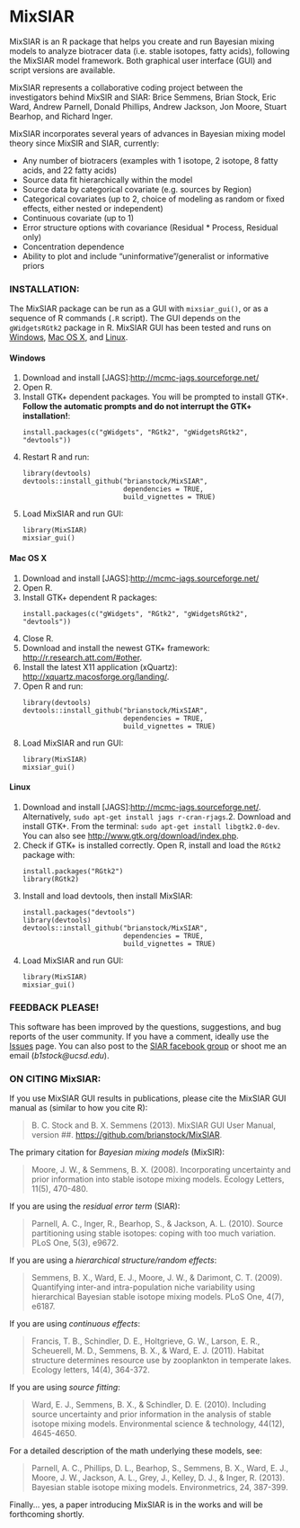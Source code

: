 MixSIAR
=============

MixSIAR is an R package that helps you create and run Bayesian mixing models to analyze biotracer data (i.e. stable isotopes, fatty acids), following the MixSIAR model framework. Both graphical user interface (GUI) and script versions are available. 

MixSIAR represents a collaborative coding project between the investigators behind MixSIR and SIAR: Brice Semmens, Brian Stock, Eric Ward, Andrew Parnell, Donald Phillips, Andrew Jackson, Jon Moore, Stuart Bearhop, and Richard Inger.

MixSIAR incorporates several years of advances in Bayesian mixing model theory since MixSIR and SIAR, currently:

- Any number of biotracers (examples with 1 isotope, 2 isotope, 8 fatty acids, and 22 fatty acids)
- Source data fit hierarchically within the model
- Source data by categorical covariate (e.g. sources by Region)
- Categorical covariates (up to 2, choice of modeling as random or fixed effects, either nested or independent)
- Continuous covariate (up to 1)
- Error structure options with covariance (Residual * Process, Residual only)
- Concentration dependence
- Ability to plot and include “uninformative”/generalist or informative priors

### INSTALLATION:

The MixSIAR package can be run as a GUI with `mixsiar_gui()`, or as a sequence of R commands (`.R` script). The GUI depends on the `gWidgetsRGtk2` package in R. MixSIAR GUI has been tested and runs on [Windows](#windows), [Mac OS X](#mac-os-x), and [Linux](#linux).

#### Windows

1. Download and install [JAGS]:http://mcmc-jags.sourceforge.net/
2. Open R. 
3. Install GTK+ dependent packages. You will be prompted to install GTK+. **Follow the automatic prompts and do not interrupt the GTK+ installation!**:
    ```
    install.packages(c("gWidgets", "RGtk2", "gWidgetsRGtk2", "devtools"))
    ```
4. Restart R and run:
    ```
    library(devtools)
    devtools::install_github("brianstock/MixSIAR",
                             dependencies = TRUE, 
                             build_vignettes = TRUE)
    ```
5. Load MixSIAR and run GUI:
    ```
    library(MixSIAR)
    mixsiar_gui()
    ```

#### Mac OS X

1. Download and install [JAGS]:http://mcmc-jags.sourceforge.net/
2. Open R. 
3. Install GTK+ dependent R packages:
    ```
    install.packages(c("gWidgets", "RGtk2", "gWidgetsRGtk2", "devtools"))
    ```
4. Close R.
5. Download and install the newest GTK+ framework: http://r.research.att.com/#other.
6. Install the latest X11 application (xQuartz): http://xquartz.macosforge.org/landing/.
7. Open R and run:
    ```
    library(devtools)
    devtools::install_github("brianstock/MixSIAR",
                             dependencies = TRUE, 
                             build_vignettes = TRUE)
    ```
8. Load MixSIAR and run GUI:
    ```
    library(MixSIAR)
    mixsiar_gui()
    ```
#### Linux

1. Download and install [JAGS]:http://mcmc-jags.sourceforge.net/. Alternatively, `sudo apt-get install jags r-cran-rjags`.2. Download and install GTK+. From the terminal: `sudo apt-get install libgtk2.0-dev`. You can also see http://www.gtk.org/download/index.php.
3. Check if GTK+ is installed correctly. Open R, install and load the `RGtk2` package with:
    ```
    install.packages("RGtk2")
    library(RGtk2)
    ```
4. Install and load devtools, then install MixSIAR:
    ```
    install.packages("devtools")
    library(devtools)
    devtools::install_github("brianstock/MixSIAR",
                             dependencies = TRUE, 
                             build_vignettes = TRUE)
    ```
5. Load MixSIAR and run GUI:
    ```
    library(MixSIAR)
    mixsiar_gui()
    ```

### FEEDBACK PLEASE!

This software has been improved by the questions, suggestions, and bug reports of the user community. If you have a comment, ideally use the [Issues] page. You can also post to the [SIAR facebook group] or shoot me an email (_b1stock@ucsd.edu_).

### ON CITING MixSIAR:

If you use MixSIAR GUI results in publications, please cite the MixSIAR GUI manual as (similar to how you cite R):

>B. C. Stock and B. X. Semmens (2013). MixSIAR GUI User Manual, version ##. https://github.com/brianstock/MixSIAR.

The primary citation for _Bayesian mixing models_ (MixSIR):

>Moore, J. W., & Semmens, B. X. (2008). Incorporating uncertainty and prior information into stable isotope mixing models. Ecology Letters, 11(5), 470-480.

If you are using the _residual error term_ (SIAR):

>Parnell, A. C., Inger, R., Bearhop, S., & Jackson, A. L. (2010). Source partitioning using stable isotopes: coping with too much variation. PLoS One, 5(3), e9672.

If you are using a _hierarchical structure/random effects_:

>Semmens, B. X., Ward, E. J., Moore, J. W., & Darimont, C. T. (2009). Quantifying inter-and intra-population niche variability using hierarchical Bayesian stable isotope mixing models. PLoS One, 4(7), e6187.

If you are using _continuous effects_:

>Francis, T. B., Schindler, D. E., Holtgrieve, G. W., Larson, E. R., Scheuerell, M. D., Semmens, B. X., & Ward, E. J. (2011). Habitat structure determines resource use by zooplankton in temperate lakes. Ecology letters, 14(4), 364-372.

If you are using _source fitting_:

>Ward, E. J., Semmens, B. X., & Schindler, D. E. (2010). Including source uncertainty and prior information in the analysis of stable isotope mixing models. Environmental science & technology, 44(12), 4645-4650.

For a detailed description of the math underlying these models, see:

>Parnell, A. C., Phillips, D. L., Bearhop, S., Semmens, B. X., Ward, E. J., Moore, J. W., Jackson, A. L., Grey, J., Kelley, D. J., & Inger, R. (2013). Bayesian stable isotope mixing models. Environmetrics, 24, 387-399.

Finally... yes, a paper introducing MixSIAR is in the works and will be forthcoming shortly.

[Issues]:https://github.com/brianstock/MixSIAR/issues
[SIAR Facebook group]:https://www.facebook.com/pages/SIAR-Stable-Isotope-Analysis-in-R/148501811896914